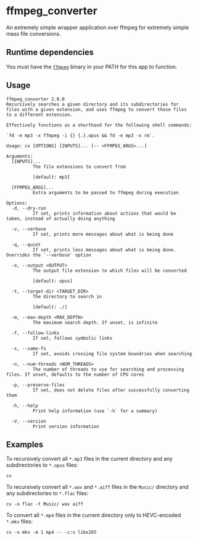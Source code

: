 # ffmpeg_converter
An extremely simple wrapper application over ffmpeg for extremely simple mass file conversions.

## Runtime dependencies
You must have the [`ffmpeg`](https://ffmpeg.org/) binary in your PATH for this app to function.

## Usage
```
ffmpeg_converter 2.0.0
Recursively searches a given directory and its subdirectories for files with a given extension, and uses ffmpeg to convert those files to a different extension.

Effectively functions as a shorthand for the following shell commands:

`fd -e mp3 -x ffmpeg -i {} {.}.opus && fd -e mp3 -x rm`.

Usage: cv [OPTIONS] [INPUTS]... [-- <FFMPEG_ARGS>...]

Arguments:
  [INPUTS]...
          The file extensions to convert from

          [default: mp3]

  [FFMPEG_ARGS]...
          Extra arguments to be passed to ffmpeg during execution

Options:
  -d, --dry-run
          If set, prints information about actions that would be taken, instead of actually doing anything

  -v, --verbose
          If set, prints more messages about what is being done

  -q, --quiet
          If set, prints less messages about what is being done. Overrides the `--verbose` option

  -o, --output <OUTPUT>
          The output file extension to which files will be converted

          [default: opus]

  -t, --target-dir <TARGET_DIR>
          The directory to search in

          [default: ./]

  -m, --max-depth <MAX_DEPTH>
          The maximum search depth. If unset, is infinite

  -f, --follow-links
          If set, follows symbolic links

  -s, --same-fs
          If set, avoids crossing file system boundries when searching

  -n, --num-threads <NUM_THREADS>
          The number of threads to use for searching and processing files. If unset, defaults to the number of CPU cores

  -p, --preserve-files
          If set, does not delete files after successfully converting them

  -h, --help
          Print help information (use `-h` for a summary)

  -V, --version
          Print version information
```

## Examples
To recursively convert all `*.mp3` files in the current directory and any subdirectories to `*.opus` files:
```
cv
```

To recursively convert all `*.wav` and `*.aiff` files in the `Music/` directory and any subdirectories to `*.flac` files:
```
cv -o flac -t Music/ wav aiff
```

To convert all `*.mp4` files in the current directory only to HEVC-encoded `*.mkv` files:
```
cv -o mkv -m 1 mp4 -- -c:v libx265
```
